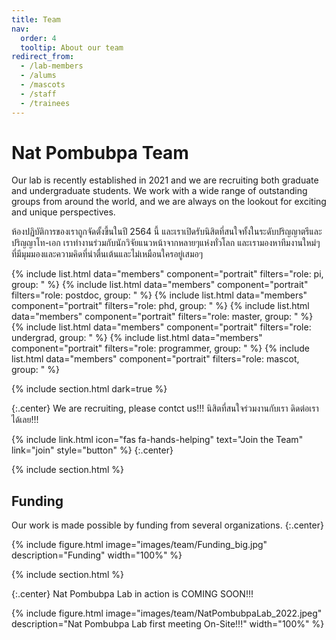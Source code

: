 ```yaml
---
title: Team
nav:
  order: 4
  tooltip: About our team
redirect_from:
  - /lab-members
  - /alums
  - /mascots
  - /staff
  - /trainees
---
```


# <i class="fas fa-users"></i>Nat Pombubpa Team


Our lab is recently established in 2021 and we are recruiting both graduate and undergraduate students. We work with a wide range of outstanding groups from around the world, and we are always on the lookout for exciting and unique perspectives. <br>

ห้องปฏิบัติการของเราถูกจัดตั้งขี้นในปี 2564 นี้ และเราเปิดรับนิสิตที่สนใจทั้งในระดับปริญญาตรีและปริญญาโท-เอก เราทำงานร่วมกับนักวิจัยแนวหน้าจากหลายๆแห่งทั่วโลก และเรามองหาทีมงานใหม่ๆ ที่มีมุมมองและความคิดที่น่าตื่นเต้นและไม่เหมือนใครอยู่เสมอๆ 

{% include list.html data="members" component="portrait" filters="role: pi, group: " %}
{% include list.html data="members" component="portrait" filters="role: postdoc, group: " %}
{% include list.html data="members" component="portrait" filters="role: phd, group: " %}
{% include list.html data="members" component="portrait" filters="role: master, group: " %}
{% include list.html data="members" component="portrait" filters="role: undergrad, group: " %}
{% include list.html data="members" component="portrait" filters="role: programmer, group: " %}
{% include list.html data="members" component="portrait" filters="role: mascot, group: " %}

{% include section.html dark=true %}

{:.center}
We are recruiting, please contct us!!! นิสิตที่สนใจร่วมงานกับเรา ดิดต่อเราได้เลย!!!

{%
  include link.html
  icon="fas fa-hands-helping"
  text="Join the Team"
  link="join"
  style="button"
%}
{:.center}

{% include section.html %}
## Funding

Our work is made possible by funding from several organizations.
{:.center}

{%
  include figure.html
  image="images/team/Funding_big.jpg"
  description="Funding"
  width="100%"
%}

{% include section.html %}

 {:.center}
 Nat Pombubpa Lab in action is COMING SOON!!!

{%
  include figure.html
  image="images/team/NatPombubpaLab_2022.jpeg"
  description="Nat Pombubpa Lab first meeting On-Site!!!"
  width="100%"
%}

